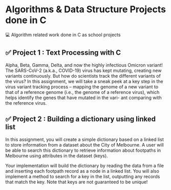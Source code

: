 # Algorithms & Data Structure Projects done in C
💻 Algorithm related work done in C as school projects  

## ✅ Project 1 : Text Processing with C

Alpha, Beta, Gamma, Delta, and now the highly infectious Omicron variant! The SARS-CoV-2 (a.k.a., COVID-19) virus has kept mutating, creating new variants continuously. But how do scientists track the different variants of the virus? In this assignment, we will take a sneak peek at a key step in the virus variant tracking process – mapping the genome of a new variant to that of a reference genome (i.e., the genome of a reference virus), which helps identify the genes that have mutated in the vari- ant comparing with the reference virus.

## ✅ Project 2 : Building a dictionary using linked list  

In this assignment, you will create a simple dictionary based on a linked list to store information from a dataset about the City of Melbourne. A user will be able to search this dictionary to retrieve information about footpaths in Melbourne using attributes in the dataset (keys). 

Your implementation will build the dictionary by reading the data from a file and inserting each footpath record as a node in a linked list. You will also implement a method to search for a key in the list, outputting any records that match the key. Note that keys are not guaranteed to be unique!
